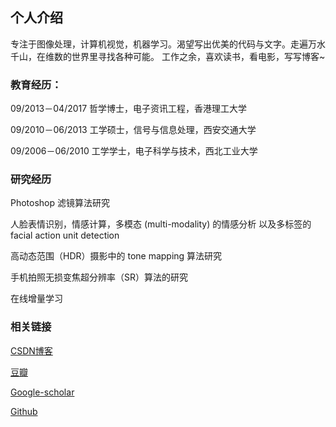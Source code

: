 ## 个人介绍

专注于图像处理，计算机视觉，机器学习。渴望写出优美的代码与文字。走遍万水千山，在维数的世界里寻找各种可能。
工作之余，喜欢读书，看电影，写写博客~

### 教育经历：

09/2013－04/2017 哲学博士，电子资讯工程，香港理工大学

09/2010－06/2013 工学硕士，信号与信息处理，西安交通大学

09/2006－06/2010 工学学士，电子科学与技术，西北工业大学

### 研究经历
Photoshop 滤镜算法研究

人脸表情识别，情感计算，多模态 (multi-modality) 的情感分析
以及多标签的 facial action unit detection

高动态范围（HDR）摄影中的 tone mapping 算法研究

手机拍照无损变焦超分辨率（SR）算法的研究

在线增量学习

### 相关链接

[CSDN博客](http://blog.csdn.net/matrix_space)

[豆瓣](https://www.douban.com/people/shiyi_forever/)

[Google-scholar](https://scholar.google.com.hk/citations?user=rxgVQYkAAAAJ&hl=en)

[Github](https://github.com/chenjunkai2018)


